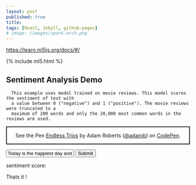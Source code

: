 ```yaml
---
layout: post
published: true
title: 
tags: [React, Jekyll, github-pages]
# image: /images/spark-arch.png
---
```

https://learn.ml5js.org/docs/#/


  <!-- We will put our React component inside this div. -->
  <div id="ml5-container"></div>
  
  <!-- p5 -->
  <script src="https://cdnjs.cloudflare.com/ajax/libs/p5.js/0.9.0/p5.min.js"></script>
  <script src="https://cdnjs.cloudflare.com/ajax/libs/p5.js/0.9.0/addons/p5.dom.min.js"></script>
  <script src="https://cdnjs.cloudflare.com/ajax/libs/p5.js/0.9.0/addons/p5.sound.min.js"></script>
  
  {% include ml5.html %}

  ## Sentiment Analysis Demo
    
      This example uses model trained on movie reviews. This model scores the sentiment of text with
      a value between 0 ("negative") and 1 ("positive"). The movie reviews were truncated to a
      maximum of 200 words and only the 20,000 most common words in the reviews are used.
    

<p class="codepen" data-height="265" data-theme-id="light" data-default-tab="result" data-user="adarob" data-slug-hash="gzwJZL" style="box-sizing: border-box; display: flex; align-items: center; justify-content: center; border: 2px solid; margin: 1em 0; padding: 1em;" data-pen-title="Endless Trios">
  <span>See the Pen <a href="https://codepen.io/adarob/pen/gzwJZL">
  Endless Trios</a> by Adam Roberts (<a href="https://codepen.io/adarob">@adarob</a>)
  on <a href="https://codepen.io">CodePen</a>.</span>
</p>
<script async src="https://static.codepen.io/assets/embed/ei.js"></script>


  <p id="statusText"></p>
  <input id="inputText" type="text" value="Today is the happiest day and is full of rainbows!"/>
  <button id="submitBtn">Submit</button>
  <p>sentiment score:<span id="score"></span></p>



  <!-- Load our React component. -->
  <script src="{{ site.baseurl }}/components/ml5-demo.js"></script>

Thats it !

